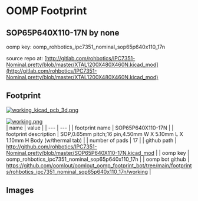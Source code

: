# OOMP Footprint  
## SOP65P640X110-17N  by none  
  
oomp key: oomp_rohbotics_ipc7351_nominal_sop65p640x110_17n  
  
source repo at: [http://gitlab.com/rohbotics/IPC7351-Nominal.pretty/blob/master/XTAL1200X480X460N.kicad_mod](http://gitlab.com/rohbotics/IPC7351-Nominal.pretty/blob/master/XTAL1200X480X460N.kicad_mod)  
## Footprint  
  
[![working_kicad_pcb_3d.png](working_kicad_pcb_3d_600.png)](working_kicad_pcb_3d.png)  
  
[![working.png](working_600.png)](working.png)  
| name | value | 
| --- | --- | 
| footprint name | SOP65P640X110-17N | 
| footprint description | SOP,0.65mm pitch;16 pin,4.50mm W X 5.10mm L X 1.10mm H Body (w/thermal tab) | 
| number of pads | 17 | 
| github path | http://github.com/rohbotics/IPC7351-Nominal.pretty/blob/master/SOP65P640X110-17N.kicad_mod | 
| oomp key | oomp_rohbotics_ipc7351_nominal_sop65p640x110_17n | 
| oomp bot github | https://github.com/oomlout/oomlout_oomp_footprint_bot/tree/main/footprints/rohbotics_ipc7351_nominal_sop65p640x110_17n/working | 
## Images  
